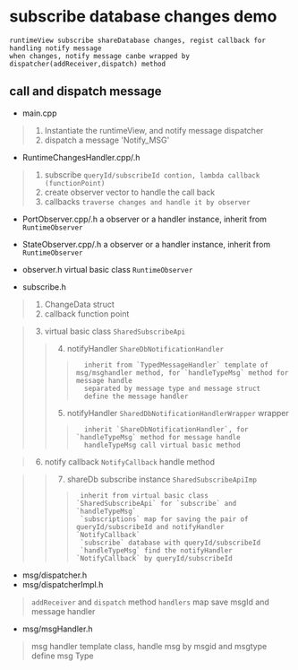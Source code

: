 # subscribe database changes demo

```
runtimeView subscribe shareDatabase changes, regist callback for handling notify message
when changes, notify message canbe wrapped by dispatcher(addReceiver,dispatch) method
```

## call and dispatch message
 * main.cpp
> 1. Instantiate the runtimeView, and notify message dispatcher
> 2. dispatch a message \'Notify_MSG\'

 * RuntimeChangesHandler.cpp/.h
> 1. subscribe `queryId/subscribeId contion, lambda callback (functionPoint)`
> 2. create observer vector to handle the call back
> 3. callbacks `traverse changes and handle it by observer`

 * PortObserver.cpp/.h
 a observer or a handler instance, inherit from `RuntimeObserver`
 * StateObserver.cpp/.h
 a observer or a handler instance, inherit from `RuntimeObserver`
 
 * observer.h
 virtual basic class `RuntimeObserver`
 
 * subscribe.h
> 1. ChangeData struct
> 2. callback function point

> 3. virtual basic class `SharedSubscribeApi`
>>  4. notifyHandler `ShareDbNotificationHandler`
>>>       inherit from `TypedMessageHandler` template of msg/msghandler method, for `handleTypeMsg` method for message handle
>>>       separated by message type and message struct
>>>       define the message handler
>>  5. notifyHandler `SharedDbNotificationHandlerWrapper` wrapper
>>>       inherit `ShareDbNotificationHandler`, for `handleTypeMsg` method for message handle
>>>       handleTypeMsg call virtual basic method

> 6. notify callback `NotifyCallback`
     handle method

>>  7. shareDb subscribe instance `SharedSubscribeApiImp`
>>>      inherit from virtual basic class `SharedSubscribeApi` for `subscribe` and `handleTypeMsg`
>>>      `subscriptions` map for saving the pair of queryId/subscribeId and notifyHandler `NotifyCallback`
>>>      `subscribe` database with queryId/subscribeId
>>>      `handleTypeMsg` find the notifyHandler `NotifyCallback` by queryId/subscribeId
 
 * msg/dispatcher.h
 * msg/dispatcherImpl.h
>  `addReceiver` and `dispatch` method
>  `handlers` map save msgId and message handler

 * msg/msgHandler.h
>  msg handler template class, handle msg by msgid and msgtype
>  define msg Type

